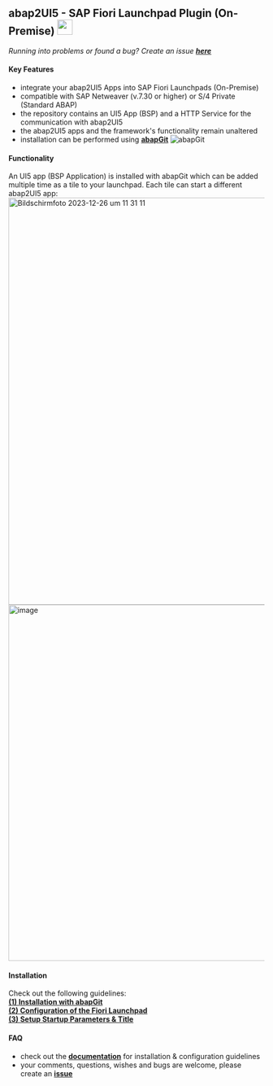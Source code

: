 ## abap2UI5 - SAP Fiori Launchpad Plugin (On-Premise) <img src="https://github.com/abap2UI5/abap2UI5/assets/102328295/52ac0bb6-a219-4e9d-9e4f-62698dab3063" width="30">

_Running into problems or found a bug? Create an issue [**here**](https://github.com/abap2UI5/abap2UI5/issues)_

#### Key Features
* integrate your abap2UI5 Apps into SAP Fiori Launchpads (On-Premise)
* compatible with SAP Netweaver (v.7.30 or higher) or S/4 Private (Standard ABAP)
* the repository contains an UI5 App (BSP) and a HTTP Service for the communication with abap2UI5
* the abap2UI5 apps and the framework's functionality remain unaltered
* installation can be performed using [**abapGit**](https://abapgit.org) ![abapGit](https://docs.abapgit.org/img/favicon.png)
  
#### Functionality
An UI5 app (BSP Application) is installed with abapGit which can be added multiple time as a tile to your launchpad. Each tile can start a different abap2UI5 app: <br>
<img width="800" alt="Bildschirmfoto 2023-12-26 um 11 31 11" src="https://github.com/abap2UI5/abap2UI5-launchpad_on_premise/assets/102328295/6c4b5977-61ec-40e9-a246-b223387666d5">
<img width="700" alt="image" src="https://github.com/abap2UI5/ext-fiori_launchpad_on_premise/assets/102328295/17c375e8-10cd-471e-83f8-d62ed27224e3">

#### Installation
Check out the following guidelines: <br>
[**(1) Installation with abapGit**](https://github.com/abap2UI5/abap2UI5-documentation/blob/main/docs/ext-fiori_launchpad_integration/installation.md) <br>
[**(2) Configuration of the Fiori Launchpad**](https://github.com/abap2UI5/abap2UI5-documentation/blob/main/docs/ext-fiori_launchpad_integration/configuration.md) <br>
[**(3) Setup Startup Parameters & Title**](https://github.com/abap2UI5/abap2UI5-documentation/blob/main/docs/ext-fiori_launchpad_integration/startup_params.md) <br>

#### FAQ
* check out the [**documentation**](https://github.com/abap2UI5/abap2UI5-documentation) for installation & configuration guidelines
* your comments, questions, wishes and bugs are welcome, please create an [**issue**](https://github.com/abap2UI5/integration-fiori_launchpad_on_premise/issues)

